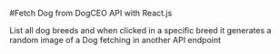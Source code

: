 #Fetch Dog from DogCEO API with React.js

List all dog breeds and when clicked in a specific breed it generates a random image of a Dog fetching in another API endpoint
